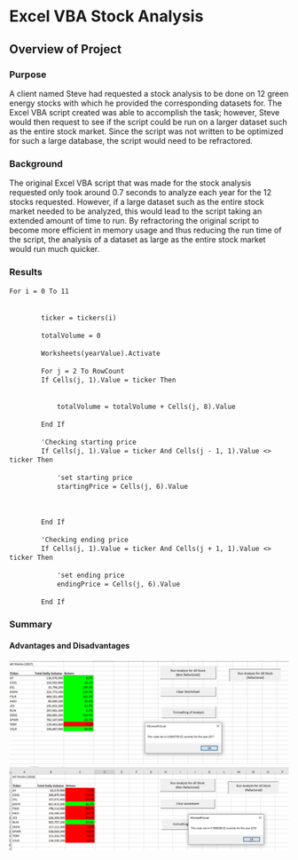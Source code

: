 # Excel VBA Stock Analysis
## Overview of Project
### Purpose
A client named Steve had requested a stock analysis to be done on 12 green energy stocks with which he provided the corresponding datasets for. The Excel VBA script created was able to accomplish the task; however, Steve would then request to see if the script could be run on a larger dataset such as the entire stock market. Since the script was not written to be optimized for such a large database, the script would need to be refractored.
### Background
The original Excel VBA script that was made for the stock analysis requested only took around 0.7 seconds to analyze each year for the 12 stocks requested. However, if a large dataset such as the entire stock market needed to be analyzed, this would lead to the script taking an extended amount of time to run. By refractoring the original script to become more efficient in memory usage and thus reducing the run time of the script, the analysis of a dataset as large as the entire stock market would run much quicker.
### Results
```
For i = 0 To 11
        
        
        ticker = tickers(i)
        
        totalVolume = 0
        
        Worksheets(yearValue).Activate
        
        For j = 2 To RowCount
        If Cells(j, 1).Value = ticker Then
        
        
            totalVolume = totalVolume + Cells(j, 8).Value
            
        End If
        
        'Checking starting price
        If Cells(j, 1).Value = ticker And Cells(j - 1, 1).Value <> ticker Then
            
            'set starting price
            startingPrice = Cells(j, 6).Value
            
            
            
        End If
        
        'Checking ending price
        If Cells(j, 1).Value = ticker And Cells(j + 1, 1).Value <> ticker Then
            
            'set ending price
            endingPrice = Cells(j, 6).Value
            
        End If
```
### Summary
#### Advantages and Disadvantages
![VBA_Challenge_2017.PNG](https://github.com/tommy-chin/stock-analysis/blob/main/VBA_Challenge_2017.PNG)
![VBA_Challenge_2018.PNG](https://github.com/tommy-chin/stock-analysis/blob/main/VBA_Challenge_2018.PNG)
